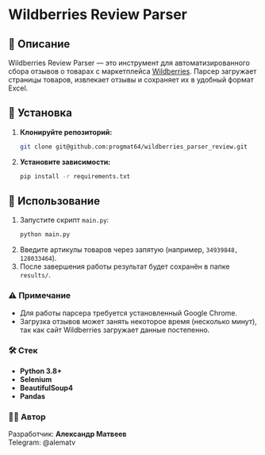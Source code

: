 # Wildberries Review Parser

## 📌 Описание
Wildberries Review Parser — это инструмент для автоматизированного сбора отзывов о товарах с маркетплейса [Wildberries](https://www.wildberries.ru). 
Парсер загружает страницы товаров, извлекает отзывы и сохраняет их в удобный формат Excel.

## 🚀 Установка
1. **Клонируйте репозиторий:**
   ```bash
   git clone git@github.com:progmat64/wildberries_parser_review.git
   ```
2. **Установите зависимости:**
   ```bash
   pip install -r requirements.txt
   ```

## 📌 Использование

1. Запустите скрипт `main.py`:
   ```bash
   python main.py
   ```
2. Введите артикулы товаров через запятую (например, `34939848, 128033464`).
3. После завершения работы результат будет сохранён в папке `results/`.

### ⚠ Примечание  
- Для работы парсера требуется установленный Google Chrome.  
- Загрузка отзывов может занять некоторое время (несколько минут), так как сайт Wildberries загружает данные постепенно.

### 🛠 Стек
- **Python 3.8+**
- **Selenium**
- **BeautifulSoup4**
- **Pandas**

### 👨‍💻 Автор
Разработчик: **Александр Матвеев**  
Telegram: @alematv
